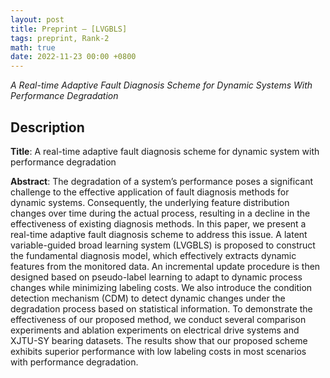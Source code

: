 ```yaml
---
layout: post
title: Preprint — [LVGBLS]
tags: preprint, Rank-2
math: true
date: 2022-11-23 00:00 +0800
---
```


*A Real-time Adaptive Fault Diagnosis Scheme for Dynamic Systems With Performance Degradation*

## Description

**Title**: A real-time adaptive fault diagnosis scheme for dynamic system with performance degradation

**Abstract**: The degradation of a system’s performance poses a significant challenge to the effective application of fault diagnosis methods for dynamic systems. Consequently, the underlying feature distribution changes over time during the actual process, resulting in a decline in the effectiveness of existing diagnosis methods. In this paper, we present a real-time adaptive fault diagnosis scheme to address this issue. A latent variable-guided broad learning system (LVGBLS) is proposed to construct the fundamental diagnosis model, which effectively extracts dynamic features from the monitored data. An incremental update procedure is then designed based on pseudo-label learning to adapt to dynamic process changes while minimizing labeling costs. We also introduce the condition detection mechanism (CDM) to detect dynamic changes under the degradation process based on statistical information. To demonstrate the effectiveness of our proposed method, we conduct several comparison experiments and ablation experiments on electrical drive systems and XJTU-SY bearing datasets. The results show that our proposed scheme exhibits superior performance with low labeling costs in most scenarios with performance degradation.